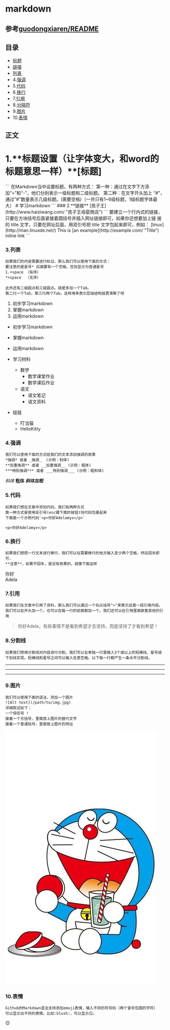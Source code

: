 # markdown

## 参考[guodongxiaren/README](https://github.com/guodongxiaren/README)

## 目录
* [标题](#1)
* [链接](#链接)
* [列表](#列表)
* 4.[强调](#强调)
* 5.[代码](#代码)
* 6.[换行](#换行)
* 7.[引用](#引用)
* 8.[分隔符](#分隔符)
* 9.[图片](#图片)
* 10.[表情](#表情)

## 正文

<h1 id='1'>1.**标题设置（让字体变大，和word的标题意思一样）**[标题]</h1>
```
在Markdown当中设置标题，有两种方式：
第一种：通过在文字下方添加“=”和“-”，他们分别表示一级标题和二级标题。
第二种：在文字开头加上 “#”，通过“#”数量表示几级标题。(需要空格)（一共只有1~6级标题，1级标题字体最大）
# 学习markdown
```
### 2.**链接** [孩子王](http://www.haiziwang.com/ "孩子王母婴商店")
```
要建立一个行内式的链接，只要在方块括号后面紧接着圆括号并插入网址链接即可，如果你还想要加上链
接的 title 文字，只要在网址后面，用双引号把 title 文字包起来即可，例如：
[linux](http://man.linuxde.net/)
This is [an example](http://example.com/ "Title") inline link
```

### 3.**列表**
```
如果我们的内容需要进行标记，那么我们可以使用下面的方式：
要注意的是星号* 后面要有一个空格。否则显示为普通星号
1.+space （有序）
*+space  （无序）

此外还有二级圆点和三级圆点。就是多加一个Tab。
第二行一个Tab，第三行两个Tab。这样用来表示层级结构就更清晰了吧
```
1. 初步学习markdown
2. 掌握markdown
3. 运用markdown

* 初步学习markdown
* 掌握markdown
* 运用markdown

* 学习材料         
    * 数学      
        * 数学课堂作业       
        * 数学课后作业       
    * 语文
        * 语文笔记
        * 语文资料
* 娃娃
    * 叮当猫
    * HelloKitty


### 4.**强调**
```
我们可以使用下面的方式给我们的文本添加强调的效果
*强调* 或者 _强调_  (示例：斜体)
**加重强调** 或者 __加重强调__ (示例：粗体)
***特别强调*** 或者 ___特别强调___ (示例：粗斜体)
```
*斜体*  **粗体**   ***斜体加粗***

### 5.**代码**
```
如果我们想在文章中添加代码，我们有两种方式
第一种方式是使用反引号(esc键下面的按钮)将代码包裹起来
下面是一个示例代码`<p>你好Adelamyx</p>`
```
`<p>你好Adelamyx</p>`

### 6.**换行**
```
如果我们想把一行文本进行换行，我们可以在需要换行的地方输入至少两个空格，然后回车即可，
**注意**，如果不回车，是没有效果的，就像下面这样
```
你好  
Adela

### 7.**引用**
```
如果我们在文章中引用了资料，那么我们可以通过一个右尖括号">"来表示这是一段引用内容。
我们可以在开头加一个，也可以在每一行的前面都加一个。我们还可以在引用里面嵌套其他的引用
```
>你好Adela，有些事情不是看到希望才去坚持，而是坚持了才看到希望！

### 8.**分割线**
```
如果我们想用分割线对内容进行分割，我们可以在单独一行里输入3个或以上的短横线、星号或
下划线实现。短横线和星号之间可以输入任意空格。以下每一行都产生一条水平分割线。
```
---
***
___

### 9.**图片**
```
我们可以使用下面的语法，添加一个图片
![Alt text](/path/to/img.jpg)
详细叙述如下：
一个惊叹号 !
接着一个方括号，里面放上图片的替代文字
接着一个普通括号，里面放上图片的网址
```
![叮当猫](叮当猫.jpg)

### 10.表情
```
Github的Markdown语法支持添加emoji表情，输入不同的符号码（两个冒号包围的字符）
可以显示出不同的表情。比如:blush:，可以显示😊。
```
:blush:
